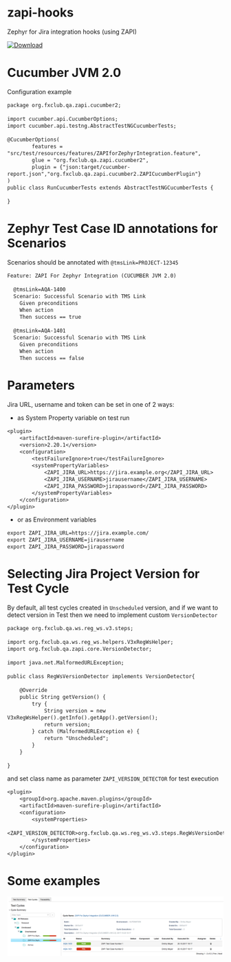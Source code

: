 # zapi-hooks

Zephyr for Jira integration hooks (using ZAPI)

[![Download](https://api.bintray.com/packages/letsrokk/github/zapi-hooks/images/download.svg) ](https://bintray.com/letsrokk/github/zapi-hooks/_latestVersion)

# Cucumber JVM 2.0

Configuration example

```
package org.fxclub.qa.zapi.cucumber2;

import cucumber.api.CucumberOptions;
import cucumber.api.testng.AbstractTestNGCucumberTests;

@CucumberOptions(
        features = "src/test/resources/features/ZAPIforZephyrIntegration.feature",
        glue = "org.fxclub.qa.zapi.cucumber2",
        plugin = {"json:target/cucumber-report.json","org.fxclub.qa.zapi.cucumber2.ZAPICucumberPlugin"}
)
public class RunCucumberTests extends AbstractTestNGCucumberTests {

}
```

# Zephyr Test Case ID annotations for Scenarios

Scenarios should be annotated with `@tmsLink=PROJECT-12345`

```
Feature: ZAPI For Zephyr Integration (CUCUMBER JVM 2.0)

  @tmsLink=AQA-1400
  Scenario: Successful Scenario with TMS Link
    Given preconditions
    When action
    Then success == true

  @tmsLink=AQA-1401
  Scenario: Successful Scenario with TMS Link
    Given preconditions
    When action
    Then success == false
```

# Parameters

Jira URL, username and token can be set in one of 2 ways:
- as System Property variable on test run
```
<plugin>
    <artifactId>maven-surefire-plugin</artifactId>
    <version>2.20.1</version>
    <configuration>
        <testFailureIgnore>true</testFailureIgnore>
        <systemPropertyVariables>
            <ZAPI_JIRA_URL>https://jira.example.org</ZAPI_JIRA_URL>
            <ZAPI_JIRA_USERNAME>jirausername</ZAPI_JIRA_USERNAME>
            <ZAPI_JIRA_PASSWORD>jirapassword</ZAPI_JIRA_PASSWORD>
        </systemPropertyVariables>
    </configuration>
</plugin>
```
- or as Environment variables
```
export ZAPI_JIRA_URL=https://jira.example.com/
export ZAPI_JIRA_USERNAME=jirausername
export ZAPI_JIRA_PASSWORD=jirapassword
```

# Selecting Jira Project Version for Test Cycle

By default, all test cycles created in `Unscheduled` version, and if we want to detect version in Test 
then we need to implement custom `VersionDetector`
```
package org.fxclub.qa.ws.reg_ws.v3.steps;

import org.fxclub.qa.ws.reg_ws.helpers.V3xRegWsHelper;
import org.fxclub.qa.zapi.core.VersionDetector;

import java.net.MalformedURLException;

public class RegWsVersionDetector implements VersionDetector{

    @Override
    public String getVersion() {
        try {
            String version = new V3xRegWsHelper().getInfo().getApp().getVersion();
            return version;
        } catch (MalformedURLException e) {
            return "Unscheduled";
        }
    }

}
```
and set class name as parameter `ZAPI_VERSION_DETECTOR` for test execution
```
<plugin>
    <groupId>org.apache.maven.plugins</groupId>
    <artifactId>maven-surefire-plugin</artifactId>
    <configuration>
        <systemProperties>
            <ZAPI_VERSION_DETECTOR>org.fxclub.qa.ws.reg_ws.v3.steps.RegWsVersionDetector</ZAPI_VERSION_DETECTOR>
        </systemProperties>
    </configuration>
</plugin>
```

# Some examples

![Test Cycles Screen](screenshots/testCyclesScreen.png?raw=true "Test Cycles Screen")
